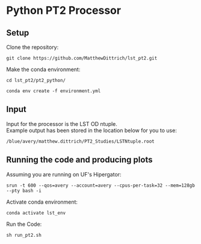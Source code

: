 # Python PT2 Processor


## Setup

Clone the repository:

```
git clone https://github.com/MatthewDittrich/lst_pt2.git
```

Make the conda environment:

```
cd lst_pt2/pt2_python/

conda env create -f environment.yml
```

## Input

Input for the processor is the LST OD ntuple. <br>
Example output has been stored in the location below for you to use:

```
/blue/avery/matthew.dittrich/PT2_Studies/LSTNtuple.root
```

## Running the code and producing plots

Assuming you are running on UF's Hipergator:

```
srun -t 600 --qos=avery --account=avery --cpus-per-task=32 --mem=128gb --pty bash -i
```

Activate conda environment:

```
conda activate lst_env
```

Run the Code:

```
sh run_pt2.sh
```
